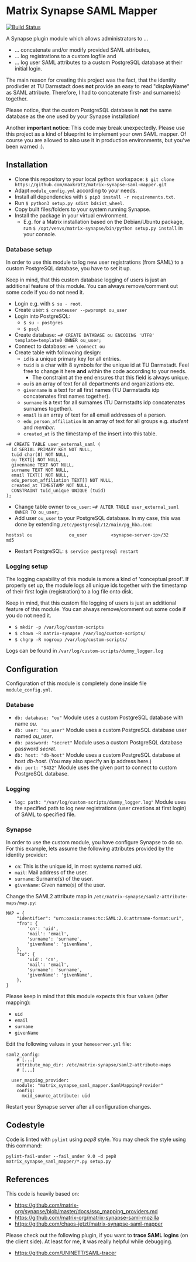 # Matrix Synapse SAML Mapper

[![Build Status](https://github.ci.maxkratz.com/api/badges/maxkratz/matrix-synapse-saml-mapper/status.svg)](https://github.ci.maxkratz.com/maxkratz/matrix-synapse-saml-mapper)

A Synapse plugin module which allows administrators to ...
* ... concatenate and/or modify provided SAML attributes,
* ... log registrations to a custom logfile and
* ... log user SAML attributes to a custom PostgreSQL database at their initial login.

The main reason for creating this project was the fact, that the identity prodivder at TU Darmstadt does **not** provide an easy to read "displayName" as SAML attribute.
Therefore, I had to concatenate first- and surname(s) together.

Please notice, that the custom PostgreSQL database is **not** the same database as the one used by your Synapse installation!

Another **important notice**:
This code may break unexpectedly.
Please use this project as a kind of blueprint to implement your own SAML mapper.
Of course you are allowed to also use it in production environments, but you've been warned :).


## Installation

* Clone this repository to your local python workspace: `$ git clone https://github.com/maxkratz/matrix-synapse-saml-mapper.git`
* Adapt `module_config.yml` according to your needs.
* Install all dependencies with `$ pip3 install -r requirements.txt`.
* Run `$ python3 setup.py sdist bdsist_wheel`.
* Copy built files/folders to your system running Synapse.
* Install the package in your virtual environment.
    * E.g. for a Matrix installation based on the Debian/Ubuntu package, run `$ /opt/venvs/matrix-synapse/bin/python setup.py install` in your console.

### Database setup

In order to use this module to log new user registrations (from SAML) to a custom PostgreSQL database, you have to set it up.

Keep in mind, that this custom database logging of users is just an additional feature of this module.
You can always remove/comment out some code if you do not need it.

* Login e.g. with `$ su - root`.
* Create user: `$ createuser --pwprompt ou_user`
* Login into PostgreSQL:
    * `$ su - postgres`
    * `$ psql`
* Create database: `=# CREATE DATABASE ou ENCODING 'UTF8' template=template0 OWNER ou_user;`
* Connect to database: `=# \connect ou`
* Create table with followoing design:
  * `id` is a unique primary key for all entries.
  * `tuid` is a char with 8 symbols for the unique id at TU Darmstadt. Feel free to change it here **and** within the code according to your needs.
    * The constraint at the end ensures that this field is always unique.
  * `ou` is an array of text for all departments and organizations etc.
  * `givenname` is a text for all first names (TU Darmstadts idp concatenates first names together).
  * `surname` is a text for all surnames (TU Darmstadts idp concatenates surnames together).
  * `email` is an array of text for all email addresses of a person.
  * `edu_person_affiliation` is an array of text for all groups e.g. *student* and *member*.
  * `created_at` is the timestamp of the insert into this table.

```
=# CREATE TABLE user_external_saml (
  id SERIAL PRIMARY KEY NOT NULL,
  tuid char(8) NOT NULL,
  ou TEXT[] NOT NULL,
  givenname TEXT NOT NULL,
  surname TEXT NOT NULL,
  email TEXT[] NOT NULL,
  edu_person_affiliation TEXT[] NOT NULL,
  created_at TIMESTAMP NOT NULL,
  CONSTRAINT tuid_unique UNIQUE (tuid)
);
```

* Change table owner to `ou_user`: `=# ALTER TABLE user_external_saml OWNER TO ou_user;`
* Add user `ou_user` to your PostgreSQL database. In my case, this was done by extending `/etc/postgresql/12/main/pg_hba.con`:
```
hostssl ou              ou_user         <synapse-server-ip>/32       md5
```

* Restart PostgreSQL: `$ service postgresql restart`

### Logging setup

The logging capability of this module is more a kind of 'conceptual proof'.
If properly set up, the module logs all unique ids together with the timestamp of their first login (registration) to a log file onto disk.

Keep in mind, that this custom file logging of users is just an additional feature of this module.
You can always remove/comment out some code if you do not need it.

* `$ mkdir -p /var/log/custom-scripts`
* `$ chown -R matrix-synapse /var/log/custom-scripts/`
* `$ chgrp -R nogroup /var/log/custom-scripts/`

Logs can be found in `/var/log/custom-scripts/dummy_logger.log`


## Configuration

Configuration of this module is completely done inside file `module_config.yml`.

### Database

* `db: database: "ou"` Module uses a custom PostgreSQL database with name *ou*.
* `db: user: "ou_user"` Module uses a custom PostgreSQL database user named *ou_user*.
* `db: password: "secret"` Module uses a custom PostgreSQL database password *secret*.
* `db: host: "db-host"` Module uses a custom PostgreSQL database at host *db-host*. (You may also specify an ip address here.)
* `db: port: "5432"` Module uses the given port to connect to custom PostgreSQL database.

### Logging

* `log: path: "/var/log/custom-scripts/dummy_logger.log"` Module uses the specified path to log new registrations (user creations at first login) of SAML to specified file.

### Synapse

In order to use the custom module, you have configure Synapse to do so.
For this example, lets assume the following attributes provided by the identity provider:

* `cn`: This is the unique id, in most systems named *uid*.
* `mail`: Mail address of the user.
* `surname`: Surname(s) of the user.
* `givenName`: Given name(s) of the user.

Change the SAML2 attribute map in `/etc/matrix-synapse/saml2-attribute-maps/map.py`:

```
MAP = {
    "identifier": "urn:oasis:names:tc:SAML:2.0:attrname-format:uri",
    "fro": {
        'cn': 'uid',
        'mail': 'email',
        'surname': 'surname',
        'givenName': 'givenName',
    },
    "to": {
        'uid': 'cn',
        'mail': 'email',
        'surname': 'surname',
        'givenName': 'givenName',
    },
}
```

Please keep in mind that this module expects this four values (after mapping):

* `uid`
* `email`
* `surname`
* `givenName`

Edit the following values in your `homeserver.yml` file:

```
saml2_config:
    # [...]
    attribute_map_dir: /etc/matrix-synapse/saml2-attribute-maps
    # [...]

  user_mapping_provider:
    module: "matrix_synapse_saml_mapper.SamlMappingProvider"
    config:
      mxid_source_attribute: uid
```

Restart your Synapse server after all configuration changes.


## Codestyle

Code is linted with `pylint` using *pep8* style.
You may check the style using this command:

`pylint-fail-under --fail_under 9.0 -d pep8 matrix_synapse_saml_mapper/*.py setup.py`


## References

This code is heavily based on:
* https://github.com/matrix-org/synapse/blob/master/docs/sso_mapping_providers.md
* https://github.com/matrix-org/matrix-synapse-saml-mozilla
* https://github.com/chaos-jetzt/matrix-synapse-saml-mapper

Please check out the following plugin, if you want to **trace SAML logins** (on the client side).
At least for me, it was really helpful while debugging.
* https://github.com/UNINETT/SAML-tracer
